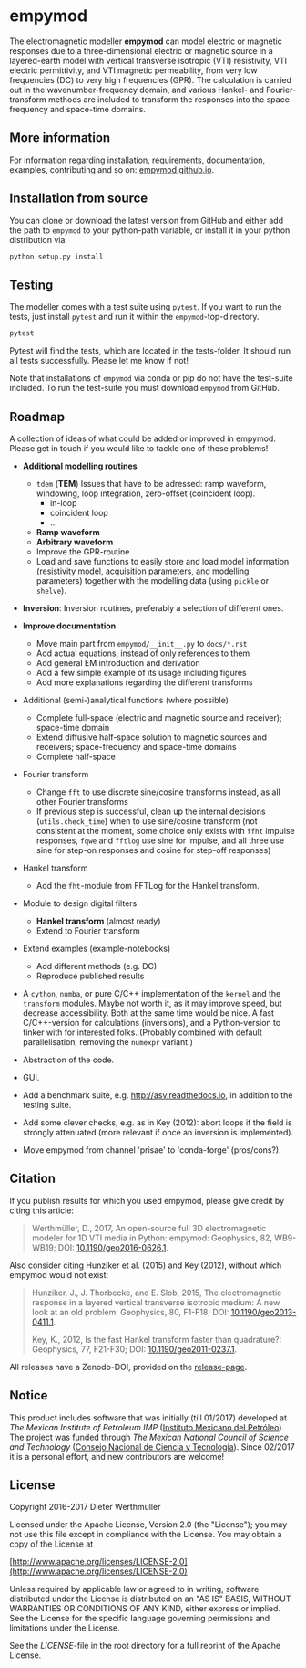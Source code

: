 # empymod

The electromagnetic modeller **empymod** can model electric or magnetic
responses due to a three-dimensional electric or magnetic source in a
layered-earth model with vertical transverse isotropic (VTI) resistivity, VTI
electric permittivity, and VTI magnetic permeability, from very low frequencies
(DC) to very high frequencies (GPR). The calculation is carried out in the
wavenumber-frequency domain, and various Hankel- and Fourier-transform methods
are included to transform the responses into the space-frequency and space-time
domains.


## More information

For information regarding installation, requirements, documentation, examples,
contributing and so on: [empymod.github.io](https://empymod.github.io).


## Installation from source

You can clone or download the latest version from GitHub and either add the
path to `empymod` to your python-path variable, or install it in your python
distribution via:

```bash
python setup.py install
```

## Testing

The modeller comes with a test suite using `pytest`. If you want to run the
tests, just install `pytest` and run it within the `empymod`-top-directory.

```bash
pytest
```

Pytest will find the tests, which are located in the tests-folder. It should
run all tests successfully. Please let me know if not!

Note that installations of `empymod` via conda or pip do not have the
test-suite included. To run the test-suite you must download `empymod` from
GitHub.


## Roadmap

A collection of ideas of what could be added or improved in empymod. Please
get in touch if you would like to tackle one of these problems!

- **Additional modelling routines**
    - `tdem` (**TEM**)
      Issues that have to be adressed: ramp waveform, windowing, loop
      integration, zero-offset (coincident loop).
        - in-loop
        - coincident loop
        - ...
    - **Ramp waveform**
    - **Arbitrary waveform**
    - Improve the GPR-routine
    - Load and save functions to easily store and load model information
      (resistivity model, acquisition parameters, and modelling parameters)
      together with the modelling data (using `pickle` or `shelve`).


- **Inversion**: Inversion routines, preferably a selection of different ones.


- **Improve documentation**
    - Move main part from `empymod/__init__.py` to `docs/*.rst`
    - Add actual equations, instead of only references to them
    - Add general EM introduction and derivation
    - Add a few simple example of its usage including figures
    - Add more explanations regarding the different transforms


- Additional (semi-)analytical functions (where possible)
    - Complete full-space (electric and magnetic source and receiver);
      space-time domain
    - Extend diffusive half-space solution to magnetic sources and receivers;
      space-frequency and space-time domains
    - Complete half-space


- Fourier transform
    - Change `fft` to use discrete sine/cosine transforms instead, as all other
      Fourier transforms
    - If previous step is successful, clean up the internal decisions
      (`utils.check_time`) when to use sine/cosine transform (not consistent at
      the moment, some choice only exists with `ffht` impulse responses, `fqwe`
      and `fftlog` use sine for impulse, and all three use sine for step-on
      responses and cosine for step-off responses)


- Hankel transform
    - Add the `fht`-module from FFTLog for the Hankel transform.


- Module to design digital filters
    - **Hankel transform** (almost ready)
    - Extend to Fourier transform


- Extend examples (example-notebooks)
    - Add different methods (e.g. DC)
    - Reproduce published results


- A `cython`, `numba`, or pure C/C++ implementation of the `kernel` and the
  `transform` modules. Maybe not worth it, as it may improve speed, but
  decrease accessibility. Both at the same time would be nice. A fast
  C/C++-version for calculations (inversions), and a Python-version to
  tinker with for interested folks. (Probably combined with default
  parallelisation, removing the `numexpr` variant.)

- Abstraction of the code.

- GUI.

- Add a benchmark suite, e.g. http://asv.readthedocs.io, in addition to the
  testing suite.

- Add some clever checks, e.g. as in Key (2012): abort loops if the field
  is strongly attenuated (more relevant if once an inversion is implemented).

- Move empymod from channel 'prisae' to 'conda-forge' (pros/cons?).


## Citation

If you publish results for which you used empymod, please give credit by citing
this article:

> Werthmüller, D., 2017, An open-source full 3D electromagnetic modeler for 1D
> VTI media in Python: empymod: Geophysics, 82, WB9-WB19; DOI:
> [10.1190/geo2016-0626.1](http://doi.org/10.1190/geo2016-0626.1).

Also consider citing Hunziker et al. (2015) and Key (2012), without which
empymod would not exist:

> Hunziker, J., J. Thorbecke, and E. Slob, 2015, The electromagnetic response in
> a layered vertical transverse isotropic medium: A new look at an old problem:
> Geophysics, 80, F1-F18; DOI:
> [10.1190/geo2013-0411.1](http://doi.org/10.1190/geo2013-0411.1).
>  
> Key, K., 2012, Is the fast Hankel transform faster than quadrature?:
> Geophysics, 77, F21-F30; DOI:
> [10.1190/geo2011-0237.1](http://doi.org/10.1190/geo2011-0237.1).

All releases have a Zenodo-DOI, provided on the
[release-page](https://github.com/empymod/empymod/releases).


## Notice

This product includes software that was initially (till 01/2017) developed at
*The Mexican Institute of Petroleum IMP*
([Instituto Mexicano del Petróleo](http://www.gob.mx/imp)). The project was
funded through *The Mexican National Council of Science and Technology*
([Consejo Nacional de Ciencia y Tecnología](http://www.conacyt.mx)). Since
02/2017 it is a personal effort, and new contributors are welcome!


## License

Copyright 2016-2017 Dieter Werthmüller

Licensed under the Apache License, Version 2.0 (the "License"); you may not use
this file except in compliance with the License.  You may obtain a copy of the
License at

[http://www.apache.org/licenses/LICENSE-2.0](http://www.apache.org/licenses/LICENSE-2.0)

Unless required by applicable law or agreed to in writing, software distributed
under the License is distributed on an "AS IS" BASIS, WITHOUT WARRANTIES OR
CONDITIONS OF ANY KIND, either express or implied.  See the License for the
specific language governing permissions and limitations under the License.

See the *LICENSE*-file in the root directory for a full reprint of the Apache
License.
